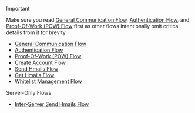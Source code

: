 > [!IMPORTANT]
> Make sure you read [General Communication Flow](Flows/General%20Communication%20Flow.md), [Authentication Flow](Flows/Authentication%20Flow.md), and [Proof-Of-Work (POW) Flow](Flows/Proof-Of-Work%20(POW)%20Flow.md) first as other flows intentionally omit critical details from it for brevity

- [General Communication Flow](Flows/General%20Communication%20Flow.md)
- [Authentication Flow](Flows/Authentication%20Flow.md)
- [Proof-Of-Work (POW) Flow](Flows/Proof-Of-Work%20(POW)%20Flow.md)
- [Create Account Flow](Flows/Create%20Account%20Flow.md)
- [Send Hmails Flow](Flows/Send%20Hmails%20Flow.md)
- [Get Hmails Flow](Flows/Get%20Hmails%20Flow.md)
- [Whitelist Management Flow](Flows/Whitelist%20Management%20Flow.md)

Server-Only Flows
- [Inter-Server Send Hmails Flow](Server-Only%20Flows/Inter-Server%20Send%20Hmails%20Flow.md)


